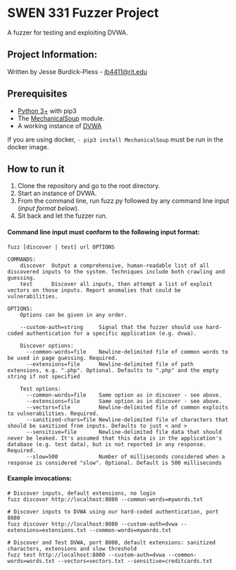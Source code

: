 # SWEN 331 Fuzzer Project

A fuzzer for testing and exploiting DVWA.


## Project Information:

Written by Jesse Burdick-Pless - <a href="mailto:jb4411@rit.edu">jb4411@rit.edu</a>


## Prerequisites

- [Python 3+](https://www.python.org/downloads/) with pip3
- The [MechanicalSoup](https://pypi.org/project/MechanicalSoup/) module.
- A working instance of [DVWA](https://dvwa.co.uk/)

If you are using docker, `- pip3 install MechanicalSoup` must be run in the docker image. 


## How to run it

1. Clone the repository and go to the root directory.
2. Start an instance of DVWA.
3. From the command line, run fuzz.py followed by any command line input (*input format below*).
4. Sit back and let the fuzzer run.


#### Command line input must conform to the following input format:

    fuzz [discover | test] url OPTIONS

    COMMANDS:
        discover  Output a comprehensive, human-readable list of all discovered inputs to the system. Techniques include both crawling and guessing.
        test      Discover all inputs, then attempt a list of exploit vectors on those inputs. Report anomalies that could be vulnerabilities.
    
    OPTIONS:
        Options can be given in any order.
    
        --custom-auth=string     Signal that the fuzzer should use hard-coded authentication for a specific application (e.g. dvwa).
    
        Discover options:
          --common-words=file    Newline-delimited file of common words to be used in page guessing. Required.
          --extensions=file      Newline-delimited file of path extensions, e.g. ".php". Optional. Defaults to ".php" and the empty string if not specified
    
        Test options:
          --common-words=file    Same option as in discover - see above.
          --extensions=file      Same option as in discover - see above.
          --vectors=file         Newline-delimited file of common exploits to vulnerabilities. Required.
          --sanitized-chars=file Newline-delimited file of characters that should be sanitized from inputs. Defaults to just < and >
          --sensitive=file       Newline-delimited file data that should never be leaked. It's assumed that this data is in the application's database (e.g. test data), but is not reported in any response. Required.
          --slow=500             Number of milliseconds considered when a response is considered "slow". Optional. Default is 500 milliseconds

#### Example invocations:

    # Discover inputs, default extensions, no login
    fuzz discover http://localhost:8080 --common-words=mywords.txt
    
    # Discover inputs to DVWA using our hard-coded authentication, port 8080
    fuzz discover http://localhost:8080 --custom-auth=dvwa --extensions=extensions.txt --common-words=mywords.txt
    
    # Discover and Test DVWA, port 8000, default extensions: sanitized characters, extensions and slow threshold
    fuzz test http://localhost:8000 --custom-auth=dvwa --common-words=words.txt --vectors=vectors.txt --sensitive=creditcards.txt
